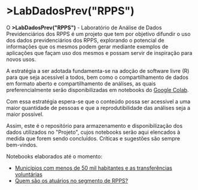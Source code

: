 # **>LabDadosPrev("RPPS")**  

O **>LabDadosPrev("RPPS")** - Laboratório de Análise de Dados Previdenciários dos RPPS é um projeto que tem por objetivo difundir o uso dos dados previdenciários dos RPPS, explorando o potencial de informações que os mesmos podem gerar mediante exemplos de aplicações que façam uso dos mesmos e possam servir de inspiração para novos usos. 

A estratégia a ser adotada fundamenta-se na adoção de software livre (R) para que seja acessível a todos, bem como o compartilhamento de dados em formato aberto e compartilhamento de análises, as quais preferencialmente serão disponibilizadas em notebooks do [Google Colab](https://colab.research.google.com/notebooks/intro.ipynb).  

Com essa estratégia espera-se que o conteúdo possa ser acessivel a uma maior quantidade de pessoas e que a reprodutibilidade das análises seja a maior possível.

Assim, este é o repositório para armazenamento e disponibilização dos dados utilizados no "Projeto", cujos notebooks serão aqui elencados à medida que forem sendo concluídos. Críticas e sugestões são sempre bem-vindos.

Notebooks elaborados até o momento:

* [Municípios com menos de 50 mil habitantes e as transferências voluntárias](https://colab.research.google.com/drive/1BZfmZbVt24-DbXXLSXAqm35puUB2V17R?usp=sharing)
* [Quem são os atuários no segmento de RPPS?](https://colab.research.google.com/drive/1GBat-DP1ZNv4Oms8F3_tYEqaOwql81RJ?usp=sharing)



